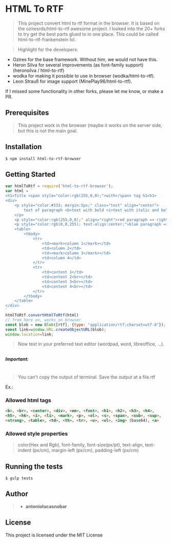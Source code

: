 # HTML To RTF
>This project convert html to rtf format in the browser. It is based on the oziresrds/html-to-rtf awesome project.
>I looked into the 20+ forks to try get the best parts glued to in one place. This could be called html-to-rtf-frankenstein lol.

> Highlight for the developers:
* Ozires for the base framework. Without him, we would not have this.
* Heron Silva for several improvements (as font-family support) (heronsilva / html-to-rtf)
* wodka for making it possible to use in browser (wodka/html-to-rtf).
* Leon Strauß for image support (MinePlay96/html-to-rtf).

If I missed some functionality in other forks, please let me know, or make a PR.

## Prerequisites
>This project work in the browser (maybe it works on the server side, but this is not the main goal.

## Installation
```
$ npm install html-to-rtf-browser
```
## Getting Started
```javascript
var htmlToRtf = require('html-to-rtf-browser');
var html = `
<h1>Title <span style="color:rgb(255,0,0);">with</span> tag h1<h1>
<div>
	<p style="color:#333; margin:5px;" class="test" align="center">
	    text of paragraph <b>text with bold <i>text with italic and bold</i></b><i>text with italic</i>
	</p>
	<p style="color:rgb(255,0,0);" align="right">red paragraph => right with tag</p>
	<p style="color:rgb(0,0,255); text-align:center;">blue paragraph => center with style</p>
	<table>
		<tbody>
			<tr>
                <td><mark>column 1</mark></td>
                <td>column 2</td>
				<td><mark>column 3</mark></td>
				<td>column 4</td>
			</tr>
			<tr>
				<td>content 1</td>
				<td>content 2<br></td>
				<td>content 3<br></td>
				<td>content 4<br></td>
			</tr>
		</tbody>
	</table>
</div>
`
htmlToRtf.convertHtmlToRtf(html)
// from here on, works on browser
const blob = new Blob([rtf], {type: "application/rtf;charset=utf-8"});
const link=window.URL.createObjectURL(blob);
window.location=link;

```
>  Now test in your preferred text editor (wordpad, word, libreoffice, ...).
##

##### Important:
#
> You can't copy the output of terminal.
> Save the output at a file.rtf

Ex.: 

### Allowed html tags
```html
<b>, <br>, <center>, <div>, <em>, <font>, <h1>, <h2>, <h3>, <h4>,
<h5>, <h6>, <i>, <li>, <mark>, <p>, <ol>, <s>, <span>, <sub>, <sup>,
<strong>, <table>, <td>, <th>, <tr>, <u>, <ul>, <img> (base64), <a>
```
### Allowed style properties

> color(Hex and Rgb), font-family, font-size(px/pt), text-align, text-indent (px/cm), margin-left (px/cm), padding-left (px/cm)


## Running the tests
```
$ gulp tests
```

## Author

> * **antoniolucasnobar**

## License
This project is licensed under the MIT License
